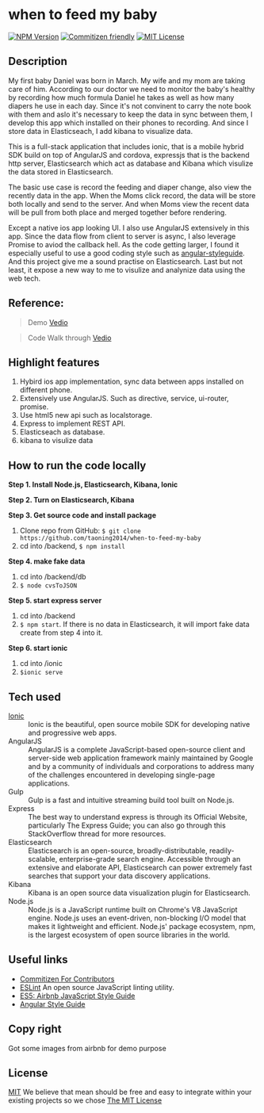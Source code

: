 # when to feed my baby

[![NPM Version][npm-image]][npm-url]
[![Commitizen friendly][commitizen-image]][commitizen-url]
[![MIT License][license-image]][license-url]

## Description

My first baby Daniel was born in March. My wife and my mom are taking care of him. According to our doctor we need to monitor the baby's healthy by recording how much formula Daniel he takes as well as how many diapers he use in each day. Since it's not convinent to carry the note book with them and aslo it's necessary to keep the data in sync between them, I develop this app which installed on their phones to recording. And since I store data in Elasticseach, I add kibana to visualize data.

This is a full-stack application that includes ionic, that is a mobile hybrid SDK build on top of AngularJS and cordova, expressjs that is the backend http server, Elasticsearch which act as database and Kibana which visulize the data stored in Elasticsearch.

The basic use case is record the feeding and diaper change, also view the recently data in the app. When the Moms click record, the data will be store both locally and send to the server. And when Moms view the recent data will be pull from both place and merged together before rendering.

Except a native ios app looking UI. I also use AngularJS extensively in this app. Since the data flow from client to server is async, I also leverage Promise to aviod the callback hell. As the code getting larger, I found it especially useful to use a good coding style such as [angular-styleguide](https://github.com/johnpapa/angular-styleguide/tree/master/a1). And this project give me a sound practise on Elasticsearch. Last but not least, it expose a new way to me to visulize and analynize data using the web tech.

## Reference:

> Demo [Vedio](https://youtu.be/bwRw7v6J7XM)

> Code Walk through [Vedio](https://youtu.be/VTs1hzVnAMU)

## Highlight features

1. Hybird ios app implementation, sync data between apps installed on different phone.
2. Extensively use AngularJS. Such as directive, service, ui-router, promise.
3. Use html5 new api such as localstorage.
4. Express to implement REST API.
5. Elasticseach as database.
6. kibana to visulize data

## How to run the code locally

__Step 1. Install Node.js, Elasticsearch, Kibana, Ionic__

__Step 2. Turn on Elasticsearch, Kibana__

__Step 3. Get source code and install package__

1. Clone repo from GitHub: `$ git clone https://github.com/taoning2014/when-to-feed-my-baby`
2. cd into /backend, `$ npm install`

__Step 4. make fake data__
1. cd into /backend/db
2. `$ node cvsToJSON`

__Step 5. start express server__
1. cd into /backend
2. `$ npm start`. If there is no data in Elasticsearch, it will import fake data create from step 4 into it.

__Step 6. start ionic__
1. cd into /ionic
2. `$ionic serve`

## Tech used

<dl class="dl-horizontal">

<dt><a href="http://ionicframework.com">Ionic</a></dt>
<dd>Ionic is the beautiful, open source mobile SDK for developing native and progressive web apps.</dd>

<dt>AngularJS</dt>
<dd>AngularJS is a complete JavaScript-based open-source client and server-side web application framework mainly maintained by Google and by a community of individuals and corporations to address many of the challenges encountered in developing single-page applications.</dd>

<dt>Gulp</dt>
<dd>Gulp is a fast and intuitive streaming build tool built on Node.js.</dd>

<dt>Express</dt>
<dd>The best way to understand express is through its Official Website, particularly The Express Guide; you can also go through this StackOverflow thread for more resources.</dd>

<dt>Elasticsearch</dt>
<dd>Elasticsearch is an open-source, broadly-distributable, readily-scalable, enterprise-grade search engine. Accessible through an extensive and elaborate API, Elasticsearch can power extremely fast searches that support your data discovery applications.</dd>

<dt>Kibana</dt>
<dd>Kibana is an open source data visualization plugin for Elasticsearch.</dd>

<dt>Node.js</dt>
<dd>Node.js is a JavaScript runtime built on Chrome's V8 JavaScript engine. Node.js uses an event-driven, non-blocking I/O model that makes it lightweight and efficient. Node.js' package ecosystem, npm, is the largest ecosystem of open source libraries in the world.</dd>
</dl>


## Useful links
- [Commitizen For Contributors](http://commitizen.github.io/cz-cli)
- [ESLint](http://eslint.org) An open source JavaScript linting utility.
- [ES5: Airbnb JavaScript Style Guide](https://github.com/airbnb/javascript/tree/master/es5)
- [Angular Style Guide](https://github.com/johnpapa/angular-styleguide/tree/master/a1)

## Copy right
Got some images from airbnb for demo purpose

## License

[MIT][license-url] We believe that mean should be free and easy to integrate within your existing projects so we chose [The MIT License](http://opensource.org/licenses/MIT)


[npm-image]: https://img.shields.io/npm/v/npm.svg
[npm-url]: https://npmjs.org/package/express-paginate
[commitizen-image]: https://img.shields.io/badge/commitizen-friendly-brightgreen.svg
[commitizen-url]: http://commitizen.github.io/cz-cli
[license-image]: http://img.shields.io/badge/license-MIT-blue.svg?style=flat
[license-url]: LICENSE
